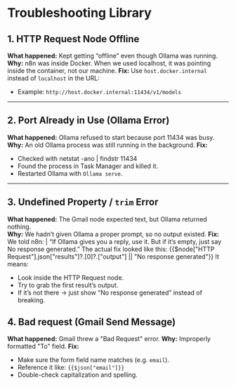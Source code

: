 # Troubleshooting Library

## 1. HTTP Request Node Offline
**What happened:** Kept getting “offline” even though Ollama was running.  
**Why:** n8n was inside Docker. When we used localhost, it was pointing inside the container, not our machine. 
**Fix:** Use `host.docker.internal` instead of `localhost` in the URL:
 - Example: `http://host.docker.internal:11434/v1/models`

---

## 2. Port Already in Use (Ollama Error)
**What happened:** Ollama refused to start because port 11434 was busy.
**Why:** An old Ollama process was still running in the background.
**Fix:**
 - Checked with netstat -ano | findstr 11434
 - Found the process in Task Manager and killed it.
 - Restarted Ollama with `Ollama serve`.

---

## 3. Undefined Property / `trim` Error
**What happened:** The Gmail node expected text, but Ollama returned nothing.  
**Why:** We hadn’t given Ollama a proper prompt, so no output existed. 
**Fix:** We told n8n:
 | “If Ollama gives you a reply, use it. But if it’s empty, just say No response generated.”
 The actual fix looked like this:
{{$node["HTTP Request"].json["results"]?.[0]?.["output"] || "No response generated"}}
It means:
 - Look inside the HTTP Request node.
 - Try to grab the first result’s output.
 - If it’s not there → just show “No response generated” instead of breaking.

## 4. Bad request (Gmail Send Message)
**What happened:** Gmail threw a "Bad Request" error.
**Why:** Improperly formatted "To" field.
**Fix:**
 - Make sure the form field name matches (e.g. `email`).
 - Reference it like:
    `{{$json["email"]}}`
 - Double-check capitalization and spelling.